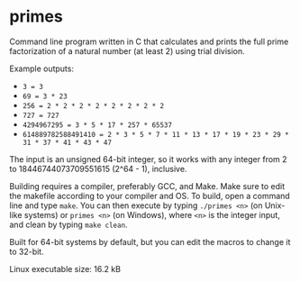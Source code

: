 # primes

Command line program written in C that calculates and prints the full prime factorization of a natural number (at least 2) using trial division.

Example outputs:

* `3 = 3`
* `69 = 3 * 23`
* `256 = 2 * 2 * 2 * 2 * 2 * 2 * 2 * 2`
* `727 = 727`
* `4294967295 = 3 * 5 * 17 * 257 * 65537`
* `614889782588491410 = 2 * 3 * 5 * 7 * 11 * 13 * 17 * 19 * 23 * 29 * 31 * 37 * 41 * 43 * 47`

The input is an unsigned 64-bit integer, so it works with any integer from 2 to 18446744073709551615 (2^64 - 1), inclusive.

Building requires a compiler, preferably GCC, and Make. Make sure to edit the makefile according to your compiler and OS. To build, open a command line and type `make`. You can then execute by typing `./primes <n>` (on Unix-like systems) or `primes <n>` (on Windows), where `<n>` is the integer input, and clean by typing `make clean`.

Built for 64-bit systems by default, but you can edit the macros to change it to 32-bit.

Linux executable size: 16.2 kB
